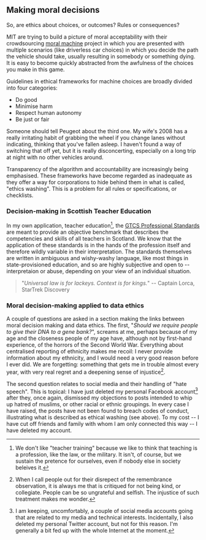 ## Making moral decisions

So, are ethics about choices, or outcomes? Rules or consequences? 

MIT are trying to build a picture of moral acceptability with their crowdsourcing [moral machine](https://www.moralmachine.net/) project in which you are presented with multiple scenarios (like driverless car choices) in which you decide the path the vehicle should take, usually resulting in somebody or something dying. It is easy to become quickly abstracted from the awfulness of the choices you make in this game.

Guidelines in ethical frameworks for machine choices are broadly divided into four categories:

* Do good
* Minimise harm
* Respect human autonomy
* Be just or fair

Someone should tell Peugeot about the third one. My wife's 2008 has a really irritating habit of grabbing the wheel if you change lanes without indicating, thinking that you've fallen asleep. I haven't found a way of switching that off yet, but it is really disconcerting, especially on a long trip at night with no other vehicles around.

Transparency of the algorithm and accountability are increasingly being emphasised. These frameworks have become regarded as inadequate as they offer a way for corporations to hide behind them in what is called, "ethics washing". This is a problem for all rules or specifications, or checklists. 

### Decision-making in Scottish Teacher Education
In my own application, teacher education[^1-tt], the [GTCS Professional Standards](https://www.gtcs.org.uk/professional-standards/standards-for-registration.aspx) are meant to provide an objective benchmark that describes the competencies and skills of all teachers in Scotland. We know that the application of these standards is in the hands of the profession itself and therefore wildly variable in their interpretation. The standards themselves are written in ambiguous and wishy-washy language, like most things in state-provisioned education, and so are highly subjective and open to -- interpretaion or abuse, depending on your view of an individual situation. 

> "*Universal law is for lackeys. Context is for kings.*" -- Captain Lorca, StarTrek Discovery

[^1-tt]: We don't like "teacher training" because we like to think that teaching is a profession, like the law, or the military. It isn't, of course, but we sustain the pretence for ourselves, even if nobody else in society beleives it.

### Moral decision-making applied to data ethics

A couple of questions are asked in a section making the links between moral decision making and data ethics. The first, "*Should we require people to give their DNA to a gene bank?*", screams at me, perhaps because of my age and the closeness people of my age have, although not by first-hand experience, of the horrors of the Second World War. Everything about centralised reporting of ethnicity makes me recoil: I never provide information about my ethnicity, and I would need a very good reason before I ever did. We are forgetting: something that gets me in trouble almost every year, with very real regret and a deepening sense of injustice[^11-11].

The second question relates to social media and their handling of "hate speech". This is topical: I have just deleted my personal Facebook account[^ayb] after they, once again, dismissed my objections to posts intended to whip up hatred of muslims, or other racial or ethnic groupings. In every case I have raised, the posts have not been found to breach codes of conduct, illustrating what is described as ethical washing (see above). To my cost -- I have cut off friends and family with whom I am only connected this way -- I have deleted my account.

[^ayb]: I am keeping, uncomfortably, a couple of social media accounts going that are related to my media and technical interests. Incidentally, I also deleted my personal Twitter account, but not for this reason. I'm generally a bit fed up with the whole Internet at the moment.

[^11-11]: When I call people out for their disrepect of the remembrance observation, it is always me that is critiqued for not being kind, or collegiate. People can be so ungrateful and selfish. The injustice of such treatment makes me wonder.
